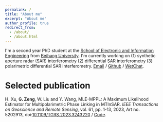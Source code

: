 ```yaml
---
permalink: /
title: "About me"
excerpt: "About me"
author_profile: true
redirect_from: 
  - /about/
  - /about.html
---
```


I'm a second year PhD student at the [School of Electronic and Information Engineering](http://www.ee.buaa.edu.cn/) from [Beihang University](https://www.buaa.edu.cn/). I'm currently working on (1) synthetic aperture radar (SAR) interferometry (2) differential SAR interferometry (3) polarimetric differential SAR interferometry.
[Email](mailto:zengguobing@buaa.edu.cn) / [Github](https://github.com/zengguobing) / [WetChat](../image/wechat.jpg).

Selected publication
======
H. Xu, **G. Zeng**, W. Liu and Y. Wang, MLE-MPPL: A Maximum Likelihood Estimator for Multipolarimetric Phase Linking in MTInSAR. _IEEE Transactions on Geoscience and Remote Sensing_, vol. 61, pp. 1-13, 2023, Art no. 5202913, doi:[10.1109/TGRS.2023.3243220](https://doi.org/10.1109/TGRS.2023.3243220) / [Code](https://github.com/zengguobing/MLE-MPPL).

